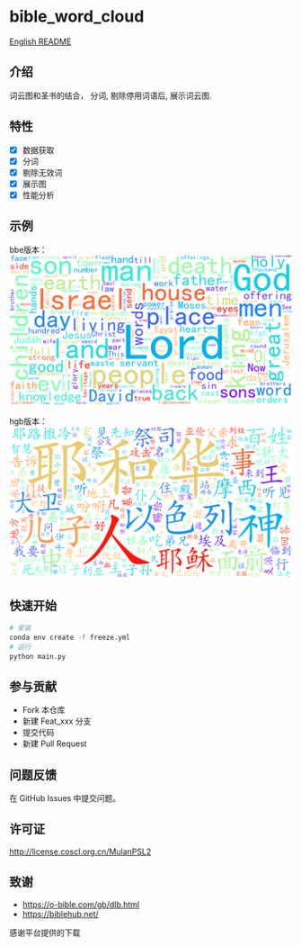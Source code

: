 # bible_word_cloud

[English README](./README.en.md)

## 介绍

词云图和圣书的结合， 分词, 剔除停用词语后, 展示词云图.

## 特性

- [x] 数据获取
- [x] 分词
- [x] 剔除无效词
- [x] 展示图
- [x] 性能分析

## 示例

bbe版本：
![bbe_wordcloud](./products/bbe_wordcloud.png)

hgb版本：
![hgb_wordcloud](./products/hgb_wordcloud.png)

## 快速开始

```bash
# 安装
conda env create -f freeze.yml
# 运行
python main.py
```

## 参与贡献

- Fork 本仓库
- 新建 Feat_xxx 分支
- 提交代码
- 新建 Pull Request

## 问题反馈

在 GitHub Issues 中提交问题。

## 许可证

http://license.coscl.org.cn/MulanPSL2

## 致谢

- <https://o-bible.com/gb/dlb.html>
- <https://biblehub.net/>

感谢平台提供的下载

